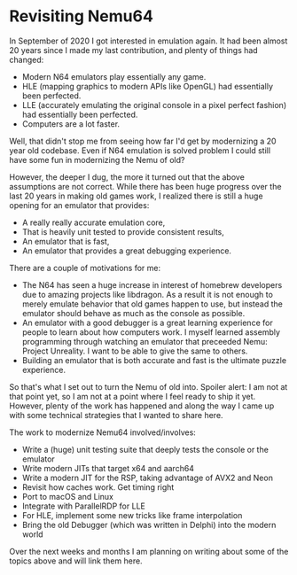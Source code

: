 # Revisiting Nemu64

In September of 2020 I got interested in emulation again. It had been almost 20 years since I made my last contribution, and plenty of things had changed:

* Modern N64 emulators play essentially any game.
* HLE (mapping graphics to modern APIs like OpenGL) had essentially been perfected.
* LLE (accurately emulating the original console in a pixel perfect fashion) had essentially been perfected.
* Computers are a lot faster.

Well, that didn't stop me from seeing how far I'd get by modernizing a 20 year old codebase. Even if N64 emulation is solved problem I could still have some fun in modernizing the Nemu of old?

However, the deeper I dug, the more it turned out that the above assumptions are not correct. While there has been huge progress over the last 20 years in making old games work, I realized there is still a huge opening for an emulator that provides:

* A really really accurate emulation core,
* That is heavily unit tested to provide consistent results,
* An emulator that is fast,
* An emulator that provides a great debugging experience.

There are a couple of motivations for me:
 * The N64 has seen a huge increase in interest of homebrew developers due to amazing projects like libdragon. As a result it is not enough to merely emulate behavior that old games happen to use, but instead the emulator should behave as much as the console as possible.
 * An emulator with a good debugger is a great learning experience for people to learn about how computers work. I myself learned assembly programming through watching an emulator that preceeded Nemu: Project Unreality. I want to be able to give the same to others.
 * Building an emulator that is both accurate and fast is the ultimate puzzle experience.

So that's what I set out to turn the Nemu of old into. Spoiler alert: I am not at that point yet, so I am not at a point where I feel ready to ship it yet. However, plenty of the work has happened and along the way I came up with some technical strategies that I wanted to share here.

The work to modernize Nemu64 involved/involves:
* Write a (huge) unit testing suite that deeply tests the console or the emulator
* Write modern JITs that target x64 and aarch64
* Write a modern JIT for the RSP, taking advantage of AVX2 and Neon
* Revisit how caches work. Get timing right
* Port to macOS and Linux
* Integrate with ParallelRDP for LLE
* For HLE, implement some new tricks like frame interpolation
* Bring the old Debugger (which was written in Delphi) into the modern world

Over the next weeks and months I am planning on writing about some of the topics above and will link them here.

